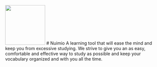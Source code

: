 <img src="url(https://nuimio.com/images/svgs/static%20logo.svg)" width="128"/>
# Nuimio
A learning tool that will ease the mind and keep you from excessive studying. We strive to give you an as easy, comfortable and effective way to study as possible and keep your vocabulary organized and with you all the time.
